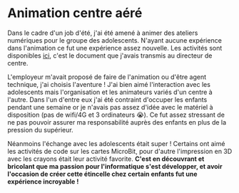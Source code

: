 <!-- Animation centre aéré -->
# Animation centre aéré

Dans le cadre d'un job d'été, j'ai été amené à animer des ateliers numériques pour le groupe des adolescents. N'ayant aucune expérience dans l'animation ce fut une expérience assez nouvelle.
Les activités sont disponibles [ici](https://github.com/CharlesAttend/Ateliers_numerique_centre_aere/blob/master/index.md), c'est le document que j'avais transmis au directeur de centre.

L'employeur m'avait proposé de faire de l'animation ou d'être agent technique, j'ai choisis l'aventure ! J'ai bien aimé l'interaction avec les adolescents mais l'organisation et les animateurs variés d'un centre à l'autre. Dans l'un d'entre eux j'ai été contraint d'occuper les enfants pendant une semaine or je n'avais pas assez d'idée avec le matériel à disposition (pas de wifi/4G et 3 ordinateurs 😭). Ce fut assez stressant de ne pas pouvoir assurer ma responsabilité auprès des enfants en plus de la pression du supérieur.

Néanmoins l'échange avec les adolescents était super ! Certains ont aimé les activités de code sur les cartes MicroBit, pour d'autre l'impression en 3D avec les crayons était leur activité favorite. **C'est en découvrant et bricolant que ma passion pour l'informatique s'est développer, et avoir l'occasion de créer cette étincelle chez certain enfants fut une expérience incroyable !**